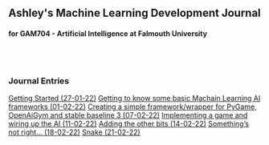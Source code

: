 ## Ashley's Machine Learning Development Journal
#### for **GAM704 - Artificial Intelligence** at **Falmouth University**


<br />
<br />

### Journal Entries

[Getting Started (27-01-22)](./entries/journal_0.html)
[Getting to know some basic Machain Learning AI frameworks (01-02-22)](./entries/journal_1.html)
[Creating a simple framework/wrapper for PyGame, OpenAiGym and stable baseline 3 (07-02-22)](./entries/journal_2.html)
[Implementing a game and wiring up the AI (11-02-22)](./entries/journal_3.html)
[Adding the other bits (14-02-22)](./entries/journal_4.html)
[Something’s not right... (18-02-22)](./entries/journal_5.html)
[Snake (21-02-22)](./entries/journal_6.html)
 

<br />
<br />
